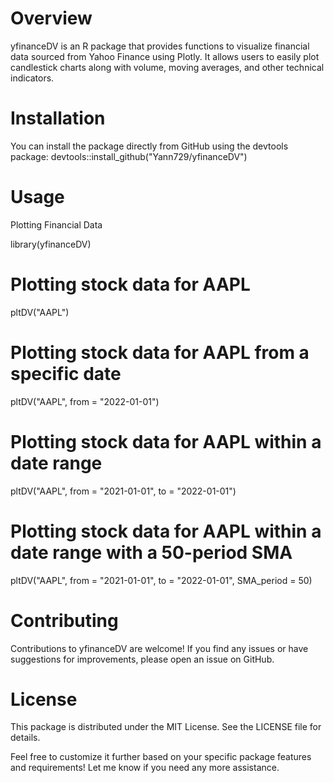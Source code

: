 # Overview
yfinanceDV is an R package that provides functions to visualize financial data sourced from Yahoo Finance using Plotly. 
It allows users to easily plot candlestick charts along with volume, moving averages, and other technical indicators.

# Installation
You can install the package directly from GitHub using the devtools package:
devtools::install_github("Yann729/yfinanceDV")

# Usage
Plotting Financial Data

library(yfinanceDV)

# Plotting stock data for AAPL
pltDV("AAPL")

# Plotting stock data for AAPL from a specific date
pltDV("AAPL", from = "2022-01-01")

# Plotting stock data for AAPL within a date range
pltDV("AAPL", from = "2021-01-01", to = "2022-01-01")

# Plotting stock data for AAPL within a date range with a 50-period SMA
pltDV("AAPL", from = "2021-01-01", to = "2022-01-01", SMA_period = 50)

# Contributing
Contributions to yfinanceDV are welcome! If you find any issues or have suggestions for improvements, please open an issue on GitHub.

# License
This package is distributed under the MIT License. See the LICENSE file for details.


Feel free to customize it further based on your specific package features and requirements! Let me know if you need any more assistance.
